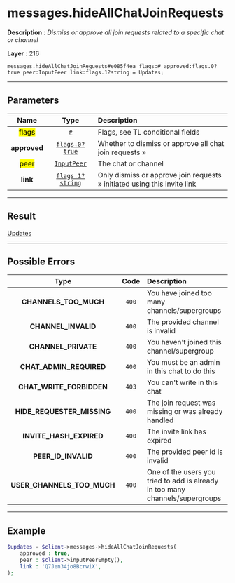# messages.hideAllChatJoinRequests

**Description** : *Dismiss or approve all join requests related to a specific chat or channel*

**Layer** : 216

```tl
messages.hideAllChatJoinRequests#e085f4ea flags:# approved:flags.0?true peer:InputPeer link:flags.1?string = Updates;
```

---

## Parameters

| Name | Type | Description |
| :---: | :---: | :--- |
| <mark>flags</mark> | [`#`](type/#) | Flags, see TL conditional fields |
| **approved** | [`flags.0?true`](type/true) | Whether to dismiss or approve all chat join requests » |
| <mark>peer</mark> | [`InputPeer`](type/InputPeer) | The chat or channel |
| **link** | [`flags.1?string`](type/string) | Only dismiss or approve join requests » initiated using this invite link |

---

## Result

[Updates](type/Updates)

---

## Possible Errors

| Type | Code | Description |
| :---: | :---: | :--- |
| **CHANNELS_TOO_MUCH** | `400` | You have joined too many channels/supergroups |
| **CHANNEL_INVALID** | `400` | The provided channel is invalid |
| **CHANNEL_PRIVATE** | `400` | You haven't joined this channel/supergroup |
| **CHAT_ADMIN_REQUIRED** | `400` | You must be an admin in this chat to do this |
| **CHAT_WRITE_FORBIDDEN** | `403` | You can't write in this chat |
| **HIDE_REQUESTER_MISSING** | `400` | The join request was missing or was already handled |
| **INVITE_HASH_EXPIRED** | `400` | The invite link has expired |
| **PEER_ID_INVALID** | `400` | The provided peer id is invalid |
| **USER_CHANNELS_TOO_MUCH** | `400` | One of the users you tried to add is already in too many channels/supergroups |

---

## Example

```php
$updates = $client->messages->hideAllChatJoinRequests(
	approved : true,
	peer : $client->inputPeerEmpty(),
	link : 'Q7Jen34jo8BcrwiX',
);
```